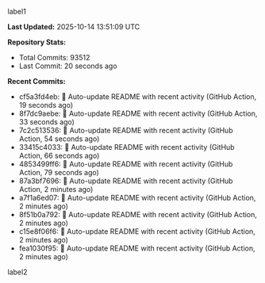 
label1 
<!-- ACTIVITY_START -->
**Last Updated:** 2025-10-14 13:51:09 UTC

**Repository Stats:**
- Total Commits: 93512
- Last Commit: 20 seconds ago

**Recent Commits:**
- cf5a3fd4eb: 🤖 Auto-update README with recent activity (GitHub Action, 19 seconds ago)
- 8f7dc9aebe: 🤖 Auto-update README with recent activity (GitHub Action, 33 seconds ago)
- 7c2c513536: 🤖 Auto-update README with recent activity (GitHub Action, 54 seconds ago)
- 33415c4033: 🤖 Auto-update README with recent activity (GitHub Action, 66 seconds ago)
- 4853499ff6: 🤖 Auto-update README with recent activity (GitHub Action, 79 seconds ago)
- 87a3bf7696: 🤖 Auto-update README with recent activity (GitHub Action, 2 minutes ago)
- a7f1a6ed07: 🤖 Auto-update README with recent activity (GitHub Action, 2 minutes ago)
- 8f51b0a792: 🤖 Auto-update README with recent activity (GitHub Action, 2 minutes ago)
- c15e8f06f6: 🤖 Auto-update README with recent activity (GitHub Action, 2 minutes ago)
- fea1030f95: 🤖 Auto-update README with recent activity (GitHub Action, 2 minutes ago)
<!-- ACTIVITY_END -->

label2
